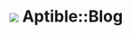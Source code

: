 # ![](https://raw.github.com/aptible/straptible/master/lib/straptible/rails/templates/public.api/icon-60px.png) Aptible::Blog